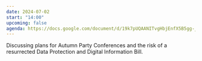 ```yaml
---
date: 2024-07-02
start: "14:00"
upcoming: false
agenda: https://docs.google.com/document/d/19k7pUQAANITvgHbjEnfX5B5gg-_rAhpZ0a5j70wPOSE/edit?usp=sharing
---
```

Discussing plans for Autumn Party Conferences and the risk of a resurrected Data Protection and Digital Information Bill. 